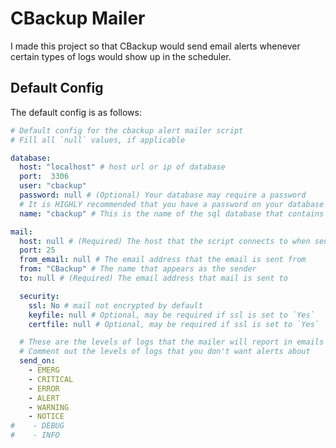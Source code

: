 # CBackup Mailer

I made this project so that CBackup would send email alerts whenever certain types of logs would show up in the scheduler.

## Default Config

The default config is as follows:

```yml
# Default config for the cbackup alert mailer script
# Fill all `null` values, if applicable

database:
  host: "localhost" # host url or ip of database
  port:  3306
  user: "cbackup"
  password: null # (Optional) Your database may require a password
  # It is HIGHLY recommended that you have a password on your database
  name: "cbackup" # This is the name of the sql database that contains all of the cbackup data

mail:
  host: null # (Required) The host that the script connects to when sending mail
  port: 25
  from_email: null # The email address that the email is sent from
  from: "CBackup" # The name that appears as the sender
  to: null # (Required) The email address that mail is sent to

  security:
    ssl: No # mail not encrypted by default
    keyfile: null # Optional, may be required if ssl is set to `Yes`
    certfile: null # Optional, may be required if ssl is set to `Yes`

  # These are the levels of logs that the mailer will report in emails
  # Comment out the levels of logs that you don't want alerts about
  send_on:
    - EMERG
    - CRITICAL
    - ERROR
    - ALERT
    - WARNING
    - NOTICE
#    - DEBUG
#    - INFO
```